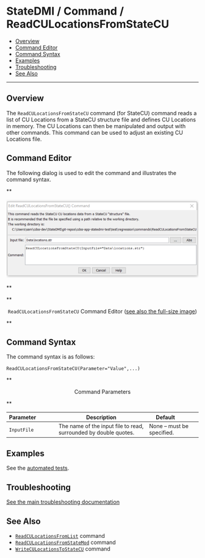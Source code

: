 # StateDMI / Command / ReadCULocationsFromStateCU #

* [Overview](#overview)
* [Command Editor](#command-editor)
* [Command Syntax](#command-syntax)
* [Examples](#examples)
* [Troubleshooting](#troubleshooting)
* [See Also](#see-also)

-------------------------

## Overview ##

The `ReadCULocationsFromStateCU` command (for StateCU)
command reads a list of CU Locations from a StateCU structure file and defines CU Locations in memory.
The CU Locations can then be manipulated and output with other commands.
This command can be used to adjust an existing CU Locations file.

## Command Editor ##

The following dialog is used to edit the command and illustrates the command syntax.

**<p style="text-align: center;">
![ReadCULocationsFromStateCU command editor](ReadCULocationsFromStateCU.png)
</p>**

**<p style="text-align: center;">
`ReadCULocationsFromStateCU` Command Editor (<a href="../ReadCULocationsFromStateCU.png">see also the full-size image</a>)
</p>**

## Command Syntax ##

The command syntax is as follows:

```text
ReadCULocationsFromStateCU(Parameter="Value",...)
```
**<p style="text-align: center;">
Command Parameters
</p>**

| **Parameter**&nbsp;&nbsp;&nbsp;&nbsp;&nbsp;&nbsp;&nbsp;&nbsp;&nbsp;&nbsp;&nbsp;&nbsp; | **Description** | **Default**&nbsp;&nbsp;&nbsp;&nbsp;&nbsp;&nbsp;&nbsp;&nbsp;&nbsp;&nbsp; |
| --------------|-----------------|----------------- |
| `InputFile` | The name of the input file to read, surrounded by double quotes. | None – must be specified. |

## Examples ##

See the [automated tests](https://github.com/OpenCDSS/cdss-app-statedmi-test/tree/master/test/regression/commands/ReadCULocationsFromStateCU).

## Troubleshooting ##

[See the main troubleshooting documentation](../../troubleshooting/troubleshooting.md)

## See Also ##

* [`ReadCULocationsFromList`](../ReadCULocationsFromList/ReadCULocationsFromList.md) command
* [`ReadCULocationsFromStateMod`](../ReadCULocationsFromStateMod/ReadCULocationsFromStateMod.md) command
* [`WriteCULocationsToStateCU`](../WriteCULocationsToStateCU/WriteCULocationsToStateCU.md) command
